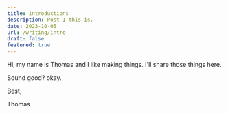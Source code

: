 ```yaml
---
title: introductions
description: Post 1 this is.
date: 2023-10-05
url: /writing/intro
draft: false
featured: true
---
```


Hi, my name is Thomas and I like making things. I'll share those things here.

Sound good? okay.

Best,

Thomas